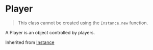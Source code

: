
# Player
> This class cannot be created using the `Instance.new` function.


A Player is an object controlled by players.

Inherited from [Instance](../Instance)